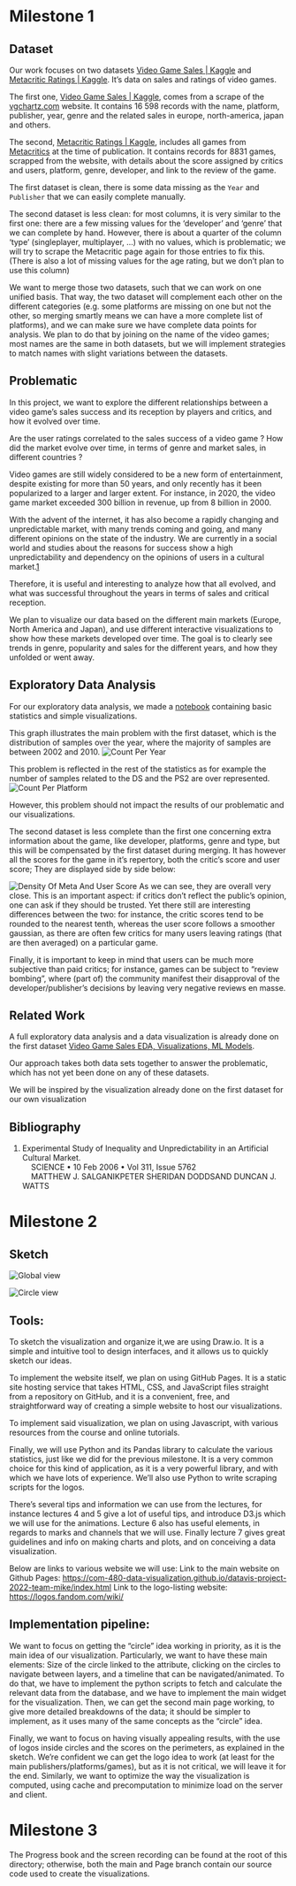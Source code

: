 # Milestone 1

## Dataset
Our work focuses on two datasets [Video Game Sales | Kaggle](https://www.kaggle.com/datasets/gregorut/videogamesales) and [Metacritic Ratings | Kaggle](https://www.kaggle.com/datasets/xcherry/games-of-all-time-from-metacritic). It’s data on sales and ratings of video games.

The first one, [Video Game Sales | Kaggle](https://www.kaggle.com/datasets/gregorut/videogamesales), comes from a scrape of the [vgchartz.com](https://vgchartz.com) website. It contains 16 598 records with the name, platform, publisher, year, genre and the related sales in europe, north-america, japan and others.

The second, [Metacritic Ratings | Kaggle](https://www.kaggle.com/datasets/xcherry/games-of-all-time-from-metacritic), includes all games from [Metacritics](https://www.metacritic.com/browse/games/score/metascore/all/all/filtered) at the time of publication. It contains records for 8831 games, scrapped from the website, with details about the score assigned by critics and users, platform, genre, developer, and link to the review of the game.

The first dataset is clean, there is some data missing as the `Year` and `Publisher` that we can easily complete manually.

The second dataset is less clean: for most columns, it is very similar to the first one: there are a few missing values for the ‘developer’ and ‘genre’ that we can complete by hand. However, there is about a quarter of the column ‘type’ (singleplayer, multiplayer, …) with no values, which is problematic; we will try to scrape the Metacritic page again for those entries to fix this. (There is also a lot of missing values for the age rating, but we don’t plan to use this column)

We want to merge those two datasets, such that we can work on one unified basis. That way, the two dataset will complement each other on the different categories (e.g. some platforms are missing on one but not the other, so merging smartly means we can have a more complete list of platforms), and we can make sure we have complete data points for analysis. We plan to do that by joining on the name of the video games; most names are the same in both datasets, but we will implement strategies to match names with slight variations between the datasets.

## Problematic
In this project, we want to explore the different relationships between a video game’s sales success and its reception by players and critics, and how it evolved over time.

Are the user ratings correlated to the sales success of a video game ? How did the market evolve over time, in terms of genre and market sales, in different countries ?

Video games are still widely considered to be a new form of entertainment, despite existing for more than 50 years, and only recently has it been popularized to a larger and larger extent. For instance, in 2020, the video game market exceeded 300 billion in revenue, up from 8 billion in 2000. 

With the advent of the internet, it has also become a rapidly changing and unpredictable market, with many trends coming and going, and many different opinions on the state of the industry. We are currently in a social world and studies about the reasons for success show a high unpredictability and dependency on the opinions of users in a cultural market.[1](#bibliography)

Therefore, it is useful and interesting to analyze how that all evolved, and what was successful throughout the years in terms of sales and critical reception.

We plan to visualize our data based on the different main markets (Europe, North America and Japan), and use different interactive visualizations to show how these markets developed over time. The goal is to clearly see trends in genre, popularity and sales for the different years, and how they unfolded or went away.

## Exploratory Data Analysis

For our exploratory data analysis, we made a [notebook](code/data_exploration.ipynb) containing basic statistics and simple visualizations.

This graph illustrates the main problem with the first dataset, which is the distribution of samples over the year, where the majority of samples are between 2002 and 2010.
![Count Per Year](img/Count_Sales_Per_Year.png)

This problem is reflected in the rest of the statistics as for example the number of samples related to the DS and the PS2 are over represented.
![Count Per Platform](img/Count_Sales_Per_Platform.png)

However, this problem should not impact the results of our problematic and our visualizations.

The second dataset is less complete than the first one concerning extra information about the game, like developer, platforms, genre and type, but this will be compensated by the first dataset during merging. 
It has however all the scores for the game in it’s repertory, both the critic’s score and user score; They are displayed side by side below:

![Density Of Meta And User Score](img/Density_Of_Meta_And_User_Score.png)
As we can see, they are overall very close. This is an important aspect: if critics don’t reflect the public’s opinion, one can ask if they should be trusted. Yet there still are interesting differences between the two: for instance, the critic scores tend to be rounded to the nearest tenth, whereas the user score follows a smoother gaussian, as there are often few critics for many users leaving ratings (that are then averaged) on a particular game.

Finally, it is important to keep in mind that users can be much more subjective than paid critics; for instance, games can be subject to “review bombing”, where (part of) the community manifest their disapproval of the developer/publisher’s decisions by leaving very negative reviews en masse.

## Related Work
A full exploratory data analysis and a data visualization is already done on the first dataset [Video Game Sales EDA, Visualizations, ML Models](https://www.kaggle.com/code/vikasukani/video-game-sales-eda-visualizations-ml-models/notebook).

Our approach takes both data sets together to answer the problematic, which has not yet been done on any of these datasets.

We will be inspired by the visualization already done on the first dataset for our own visualization

## Bibliography
1. Experimental Study of Inequality and Unpredictability in an Artificial Cultural Market.
<br>&nbsp;&nbsp;&nbsp;
SCIENCE • 10 Feb 2006 • Vol 311, Issue 5762
<br>&nbsp;&nbsp;&nbsp;
MATTHEW J. SALGANIKPETER SHERIDAN DODDSAND DUNCAN J. WATTS

# Milestone 2

## Sketch

![Global view](img/Global.png)

![Circle view](img/Circles.png)

## Tools:
To sketch the visualization and organize it,we are using Draw.io. It is a simple and intuitive tool to design interfaces, and it allows us to quickly sketch our ideas.

To implement the website itself, we plan on using GitHub Pages. It is a static site hosting service that takes HTML, CSS, and JavaScript files straight from a repository on GitHub, and it is a convenient, free, and straightforward way of creating a simple website to host our visualizations.

To implement said visualization, we plan on using Javascript, with various resources from the course and online tutorials.

Finally, we will use Python and its Pandas library to calculate the various statistics, just like we did for the previous milestone. It is a very common choice for this kind of application, as it is a very powerful library, and with which we have lots of experience. We’ll also use Python to write scraping scripts for the logos.

There’s several tips and information we can use from the lectures, for instance lectures 4 and 5 give a lot of useful tips, and introduce D3.js which we will use for the animations. Lecture 6 also has useful elements, in regards to marks and channels that we will use. Finally lecture 7 gives great guidelines and info on making charts and plots, and on conceiving a data visualization.

Below are links to various website we will use:
Link to the main website on Github Pages: https://com-480-data-visualization.github.io/datavis-project-2022-team-mike/index.html
Link to the logo-listing website: https://logos.fandom.com/wiki/


## Implementation pipeline:
We want to focus on getting the “circle” idea working in priority, as it is the main idea of our visualization. Particularly, we want to have these main elements: Size of the circle linked to the attribute, clicking on the circles to navigate between layers, and a timeline that can be navigated/animated. To do that, we have to implement the python scripts to fetch and calculate the relevant data from the database, and we have to implement the main widget for the visualization. 
Then, we can get the second main page working, to give more detailed breakdowns of the data; it should be simpler to implement, as it uses many of the same concepts as the “circle” idea.

Finally, we want to focus on having visually appealing results, with the use of logos inside circles and the scores on the perimeters, as explained in the sketch. We’re confident we can get the logo idea to work (at least for the main publishers/platforms/games), but as it is not critical, we will leave it for the end. Similarly, we want to optimize the way the visualization is computed, using cache and precomputation to minimize load on the server and client.

# Milestone 3

The Progress book and the screen recording can be found at the root of this directory; otherwise, both the main and Page branch contain our source code used to create the visualizations.
